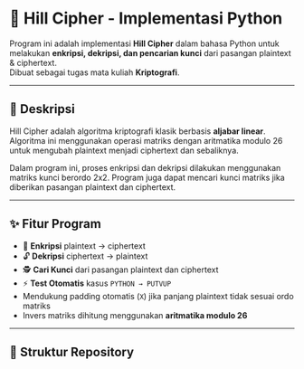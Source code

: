 # 🔐 Hill Cipher - Implementasi Python

Program ini adalah implementasi **Hill Cipher** dalam bahasa Python untuk melakukan **enkripsi, dekripsi, dan pencarian kunci** dari pasangan plaintext & ciphertext.  
Dibuat sebagai tugas mata kuliah **Kriptografi**.

---

## 📌 Deskripsi
Hill Cipher adalah algoritma kriptografi klasik berbasis **aljabar linear**. Algoritma ini menggunakan operasi matriks dengan aritmatika modulo 26 untuk mengubah plaintext menjadi ciphertext dan sebaliknya.  

Dalam program ini, proses enkripsi dan dekripsi dilakukan menggunakan matriks kunci berordo 2x2. Program juga dapat mencari kunci matriks jika diberikan pasangan plaintext dan ciphertext.

---

## ✨ Fitur Program
- 🔑 **Enkripsi** plaintext → ciphertext  
- 🔓 **Dekripsi** ciphertext → plaintext  
- 🕵️ **Cari Kunci** dari pasangan plaintext dan ciphertext  
- ⚡ **Test Otomatis** kasus `PYTHON → PUTVUP`  
- Mendukung padding otomatis (`X`) jika panjang plaintext tidak sesuai ordo matriks  
- Invers matriks dihitung menggunakan **aritmatika modulo 26**

---

## 📂 Struktur Repository
